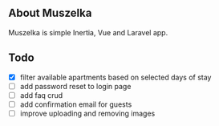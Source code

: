 ## About Muszelka

Muszelka is simple Inertia, Vue and Laravel app.

## Todo

- [x] filter available apartments based on selected days of stay
- [ ] add password reset to login page
- [ ] add faq crud
- [ ] add confirmation email for guests
- [ ] improve uploading and removing images
